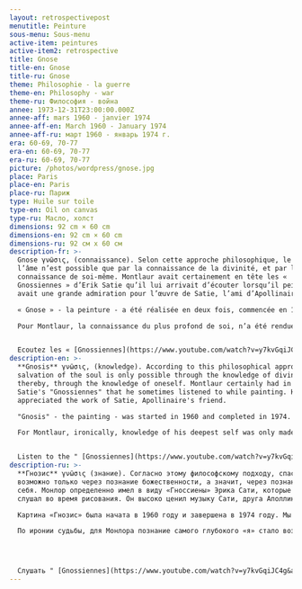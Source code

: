 ```yaml
---
layout: retrospectivepost
menutitle: Peinture
sous-menu: Sous-menu
active-item: peintures
active-item2: retrospective
title: Gnose
title-en: Gnose
title-ru: Gnose
theme: Philosophie - la guerre
theme-en: Philosophy - war
theme-ru: Философия - война
annee: 1973-12-31T23:00:00.000Z
annee-aff: mars 1960 - janvier 1974
annee-aff-en: March 1960 - January 1974
annee-aff-ru: март 1960 - январь 1974 г.
era: 60-69, 70-77
era-en: 60-69, 70-77
era-ru: 60-69, 70-77
picture: /photos/wordpress/gnose.jpg
place: Paris
place-en: Paris
place-ru: Париж
type: Huile sur toile
type-en: Oil on canvas
type-ru: Масло, холст
dimensions: 92 cm × 60 cm
dimensions-en: 92 cm × 60 cm
dimensions-ru: 92 см x 60 см
description-fr: >-
  Gnose γνῶσις, (connaissance). Selon cette approche philosophique, le salut de
  l’âme n’est possible que par la connaissance de la divinité, et par là, de la
  connaissance de soi-même. Montlaur avait certainement en tête les «
  Gnossiennes » d’Erik Satie qu’il lui arrivait d’écouter lorsqu’il peignait. Il
  avait une grande admiration pour l’œuvre de Satie, l’ami d’Apollinaire.

  « Gnose » - la peinture - a été réalisée en deux fois, commencée en 1960, terminée en 1974. On reconnaît bien le geste très dynamique de ses années 1960, la finition, elle, apporte une richesse chromatique que l’on retrouve dans toutes ses peintures des dernières années.

  Pour Montlaur, la connaissance du plus profond de soi, n’a été rendue possible, ironiquement, que par l’éclatement de sa boîte crânienne; la gnose est devenue autopsie. On aperçoit le contour blanc de la tête et du cou et l’éclat d’obus, carré, noir, qui pénétra dans la joue droite du commando Montlaur le matin du 1er novembre 1944, lors du débarquement allié de Flessingue en Hollande. Cette blessure le fit souffrir toute sa vie, des fragments de métal ayant envahi les sinus et les yeux du peintre.


  Ecoutez les « [Gnossiennes](https://www.youtube.com/watch?v=y7kvGqiJC4g&ab_channel=SistaK) »
description-en: >-
  **Gnosis** γνῶσις, (knowledge). According to this philosophical approach, the
  salvation of the soul is only possible through the knowledge of divinity, and
  thereby, through the knowledge of oneself. Montlaur certainly had in mind Erik
  Satie's "Gnossiennes" that he sometimes listened to while painting. He greatly
  appreciated the work of Satie, Apollinaire's friend.

  "Gnosis" - the painting - was started in 1960 and completed in 1974. We can easily recognize the very dynamic gesture of Montlaur's 1960s period, and his 1970s "finish" brings a chromatic richness that we find in all of his later paintings.

  For Montlaur, ironically, knowledge of his deepest self was only made possible by the wound he suffered in his skull; gnosis had thus become an autopsy. We can see the white outline of his head and neck and the shrapnel fragment, square and black, which entered Montlaur's right cheek on the morning of November 1, 1944, when he landed with the Commandos in Flushing, Holland.  He suffered from that wound his entire life due to fragments of metal having penetrated his sinuses and his eyes.


  Listen to the " [Gnossiennes](https://www.youtube.com/watch?v=y7kvGqiJC4g&ab_channel=SistaK) "
description-ru: >-
  **Гнозис** γνῶσις (знание). Согласно этому философскому подходу, спасение души
  возможно только через познание божественности, а значит, через познание самого
  себя. Монлор определенно имел в виду «Гноссиены» Эрика Сати, которые он иногда
  слушал во время рисования. Он высоко ценил музыку Сати, друга Аполлинера.

  Картина «Гнозис» была начата в 1960 году и завершена в 1974 году. Мы легко можем распознать  динамичные жесты периода 1960-х годов, а  доработка картины в 1970-е годы приносит хроматическое богатство, которое мы находим во всех его более поздних картинах.

  По иронии судьбы, для Монлора познание самого глубокого «я» стало возможным только благодаря ране, полученной им (осколок, застрявший в лицевой кости); таким образом, гнозис превращается во вскрытие. Мы можем видеть на полотне белые очертания  головы и шеи - и осколок, квадратный и черный, который вошел в правую щеку Монлора утром 1 ноября 1944 года, когда он высадился  с другими  коммандос во Флиссингене (Голландия). Он страдал от этой раны всю свою жизнь из-за того, что осколки металла проникли в его носовые пазухи и глаза и причиняли нестерпимую боль, стихавшую лишь ненадолго.




  Слушать " [Gnossiennes](https://www.youtube.com/watch?v=y7kvGqiJC4g&ab_channel=SistaK) "
---
```

